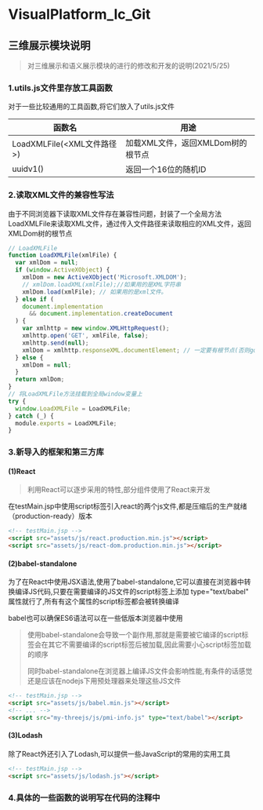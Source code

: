 # VisualPlatform_lc_Git

## 三维展示模块说明

> 对三维展示和语义展示模块的进行的修改和开发的说明(2021/5/25)

### 1.utils.js文件里存放工具函数

对于一些比较通用的工具函数,将它们放入了utils.js文件

| 函数名                     | 用途                              |
| -------------------------- | --------------------------------- |
| LoadXMLFile(<XML文件路径>) | 加载XML文件，返回XMLDom树的根节点 |
| uuidv1()                   | 返回一个16位的随机ID              |



### 2.读取XML文件的兼容性写法

由于不同浏览器下读取XML文件存在兼容性问题，封装了一个全局方法LoadXMLFile来读取XML文件，通过传入文件路径来读取相应的XML文件，返回XMLDom树的根节点

```javascript
// LoadXMLFile
function LoadXMLFile(xmlFile) {
  var xmlDom = null;
  if (window.ActiveXObject) {
    xmlDom = new ActiveXObject('Microsoft.XMLDOM');
    // xmlDom.loadXML(xmlFile);//如果用的是XML字符串
    xmlDom.load(xmlFile); // 如果用的是xml文件。
  } else if (
    document.implementation
      && document.implementation.createDocument
  ) {
    var xmlhttp = new window.XMLHttpRequest();
    xmlhttp.open('GET', xmlFile, false);
    xmlhttp.send(null);
    xmlDom = xmlhttp.responseXML.documentElement; // 一定要有根节点(否则google浏览器读取不了)
  } else {
    xmlDom = null;
  }
  return xmlDom;
}
// 将LoadXMLFile方法挂载到全局window变量上
try {
  window.LoadXMLFile = LoadXMLFile;
} catch (_) {
  module.exports = LoadXMLFile;
}
```

### 3.新导入的框架和第三方库

#### (1)React
> 利用React可以逐步采用的特性,部分组件使用了React来开发

在testMain.jsp中使用script标签引入react的两个js文件,都是压缩后的生产就绪（production-ready）版本

```html
<!-- testMain.jsp -->
<script src="assets/js/react.production.min.js"></script>
<script src="assets/js/react-dom.production.min.js"></script>
```

#### (2)babel-standalone
为了在React中使用JSX语法,使用了babel-standalone,它可以直接在浏览器中转换编译JS代码,只要在需要编译的JS文件的script标签上添加 type="text/babel" 属性就行了,所有有这个属性的script标签都会被转换编译

babel也可以确保ES6语法可以在一些低版本浏览器中使用

> 使用babel-standalone会导致一个副作用,那就是需要被它编译的script标签会在其它不需要编译的script标签后被加载,因此需要小心script标签加载的顺序
> 
> 同时babel-standalone在浏览器上编译JS文件会影响性能,有条件的话感觉还是应该在nodejs下用预处理器来处理这些JS文件

```html
<!-- testMain.jsp -->
<script src="assets/js/babel.min.js"></script>
<!-- ... -->
<script src="my-threejs/js/pmi-info.js" type="text/babel"></script>
```

#### (3)Lodash
除了React外还引入了Lodash,可以提供一些JavaScript的常用的实用工具

```html
<!-- testMain.jsp -->
<script src="assets/js/lodash.js"></script>
```

### 4.具体的一些函数的说明写在代码的注释中
